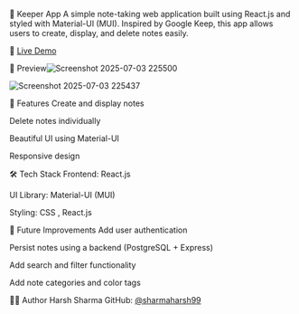 📝 Keeper App
A simple note-taking web application built using React.js and styled with Material-UI (MUI). Inspired by Google Keep, this app allows users to create, display, and delete notes easily.

🔗 [Live Demo](https://yqv4sg.csb.app/)

📸 Preview![Screenshot 2025-07-03 225500](https://github.com/user-attachments/assets/80cd2c21-3580-4c0f-8fd4-7d75832b15d2)


![Screenshot 2025-07-03 225437](https://github.com/user-attachments/assets/df1b0fc2-04ef-4cdf-944d-a64558cf4b56)

🚀 Features
Create and display notes

Delete notes individually

Beautiful UI using Material-UI

Responsive design

🛠️ Tech Stack
Frontend: React.js

UI Library: Material-UI (MUI)

Styling: CSS , React.js

🧠 Future Improvements
Add user authentication

Persist notes using a backend (PostgreSQL + Express)

Add search and filter functionality

Add note categories and color tags

🧑‍💻 Author
Harsh Sharma 
GitHub: [@sharmaharsh99](https://github.com/sharmaharsh99)

